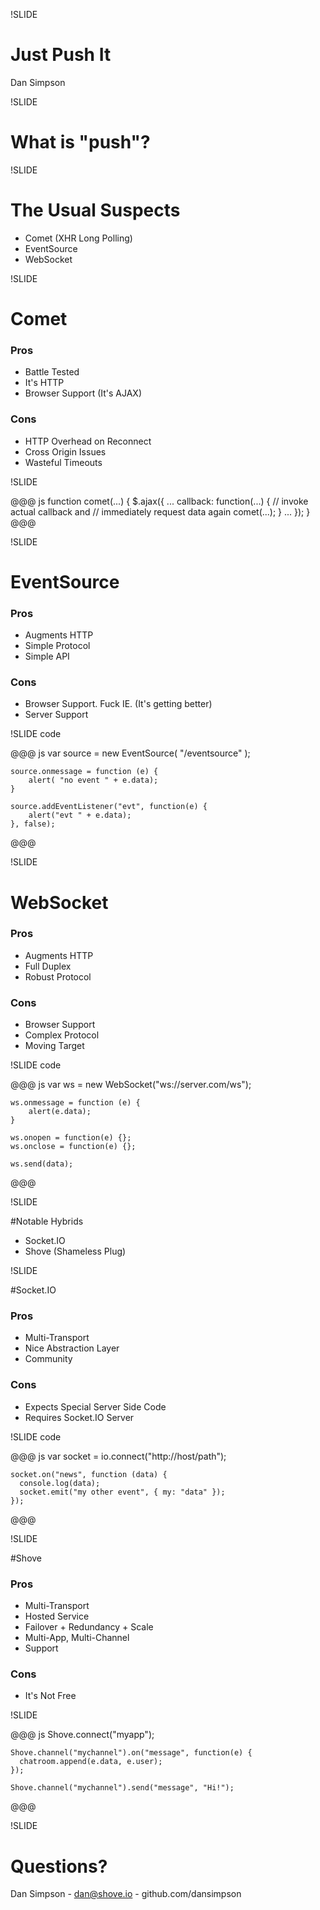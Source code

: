 !SLIDE

# Just Push It
Dan Simpson

!SLIDE

# What is "push"?

!SLIDE

# The Usual Suspects
* Comet (XHR Long Polling)
* EventSource
* WebSocket

!SLIDE

# Comet

### Pros
* Battle Tested
* It's HTTP
* Browser Support (It's AJAX)

### Cons
* HTTP Overhead on Reconnect
* Cross Origin Issues
* Wasteful Timeouts

!SLIDE

@@@ js
    function comet(...) {
      $.ajax({
        ...
        callback: function(...) {
          // invoke actual callback and
          // immediately request data again
          comet(...);
        }
        ...
      });
    }
@@@


!SLIDE

# EventSource

### Pros
* Augments HTTP
* Simple Protocol
* Simple API

### Cons
* Browser Support. Fuck IE. (It's getting better)
* Server Support

!SLIDE code

@@@ js
    var source = new EventSource( "/eventsource" );
    
    source.onmessage = function (e) {
    	alert( "no event " + e.data);
    }
    
    source.addEventListener("evt", function(e) {
    	alert("evt " + e.data);
    }, false); 
@@@

!SLIDE

# WebSocket

### Pros
* Augments HTTP
* Full Duplex
* Robust Protocol

### Cons
* Browser Support
* Complex Protocol
* Moving Target

!SLIDE code

@@@ js
    var ws = new WebSocket("ws://server.com/ws");
    
    ws.onmessage = function (e) {
    	alert(e.data);
    }
    
    ws.onopen = function(e) {};
    ws.onclose = function(e) {};
    
    ws.send(data); 
@@@

!SLIDE

#Notable Hybrids
* Socket.IO
* Shove (Shameless Plug)

!SLIDE

#Socket.IO
### Pros
* Multi-Transport
* Nice Abstraction Layer
* Community

### Cons
* Expects Special Server Side Code
* Requires Socket.IO Server

!SLIDE code

@@@ js
    var socket = io.connect("http://host/path");
    
    socket.on("news", function (data) {
      console.log(data);
      socket.emit("my other event", { my: "data" });
    });
@@@

!SLIDE

#Shove
### Pros
* Multi-Transport
* Hosted Service
* Failover + Redundancy + Scale
* Multi-App, Multi-Channel
* Support

### Cons
* It's Not Free

!SLIDE

@@@ js
    Shove.connect("myapp");
    
    Shove.channel("mychannel").on("message", function(e) {
      chatroom.append(e.data, e.user);
    });
    
    Shove.channel("mychannel").send("message", "Hi!");
@@@


!SLIDE

# Questions?
Dan Simpson - dan@shove.io - github.com/dansimpson



